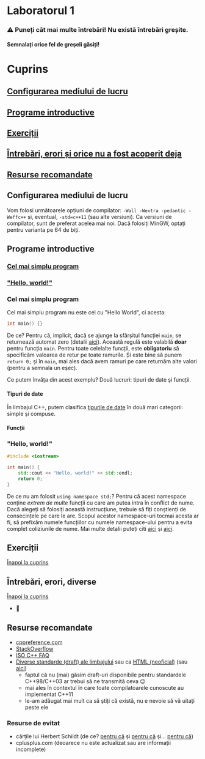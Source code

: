 # Laboratorul 1

### ⚠ Puneți cât mai multe întrebări! Nu există întrebări greșite.
#### Semnalați orice fel de greșeli găsiți!

# Cuprins
## [Configurarea mediului de lucru](#configurarea-mediului-de-lucru-1)
## [Programe introductive](#programe-introductive-1)
## [Exerciții](#exerciții-1)
## [Întrebări, erori și orice nu a fost acoperit deja](#întrebări-erori-diverse)
## [Resurse recomandate](#resurse-recomandate-1)

## Configurarea mediului de lucru

Vom folosi următoarele opțiuni de compilator: `-Wall -Wextra -pedantic -Weffc++` și, eventual, `-std=c++11` (sau alte versiuni). Ca versiuni de compilator, sunt de preferat acelea mai noi. Dacă folosiți MinGW, optați pentru varianta pe 64 de biți.

## Programe introductive

### [Cel mai simplu program](#cel-mai-simplu-program-1)
### ["Hello, world!"](#hello-world-1)

### Cel mai simplu program

Cel mai simplu program nu este cel cu "Hello World", ci acesta:
```c++
int main() {}
```
De ce? Pentru că, implicit, dacă se ajunge la sfârșitul funcției `main`, se returnează automat zero (detalii [aici](https://stackoverflow.com/a/204483)). Această regulă este valabilă **doar** pentru funcția `main`. Pentru toate celelalte funcții, este **obligatoriu** să specificăm valoarea de retur pe toate ramurile. Și este bine să punem `return 0;` și în `main`, mai ales dacă avem ramuri pe care returnăm alte valori (pentru a semnala un eșec).

Ce putem învăța din acest exemplu? Două lucruri: tipuri de date și funcții.

#### Tipuri de date

În limbajul C++, putem clasifica [tipurile de date](https://en.cppreference.com/w/cpp/language/type) în două mari categorii: simple și compuse.

#### Funcții



### "Hello, world!"

```c++
#include <iostream>

int main() {
    std::cout << "Hello, world!" << std::endl;
    return 0;
}
```

De ce nu am folosit `using namespace std;`? Pentru că acest namespace conține *extrem de multe* funcții cu care am putea intra în conflict de nume. Dacă alegeți să folosiți această instrucțiune, trebuie să fiți conștienți de consecințele pe care le are. Scopul acestor namespace-uri tocmai acesta ar fi, să prefixăm numele funcțiilor cu numele namespace-ului pentru a evita complet coliziunile de nume. Mai multe detalii puteți citi [aici](https://isocpp.org/wiki/faq/coding-standards#using-namespace-std) și [aici](https://stackoverflow.com/q/1452721/).

## Exerciții
[Înapoi la cuprins](#cuprins)



## Întrebări, erori, diverse
[Înapoi la cuprins](#cuprins)

* 🚧

## Resurse recomandate
- [cppreference.com](https://en.cppreference.com/w/cpp)
- [StackOverflow](https://stackoverflow.com/questions/tagged/cpp?tab=Votes)
- [ISO C++ FAQ](https://isocpp.org/faq/)
- [Diverse standarde (draft) ale limbajului](https://en.cppreference.com/w/cpp/links) sau ca [HTML (neoficial)](https://github.com/timsong-cpp/cppwp) (sau [aici](https://stackoverflow.com/questions/81656/where-do-i-find-the-current-c-or-c-standard-documents#4653479))
  - faptul că nu (mai) găsim draft-uri disponibile pentru standardele C++98/C++03 ar trebui să ne transmită ceva 😉
  - mai ales în contextul în care toate compilatoarele cunoscute au implementat C++11
  - le-am adăugat mai mult ca să știți că există, nu e nevoie să vă uitați peste ele

### Resurse de evitat
- cărțile lui Herbert Schildt (de ce? [pentru că](https://www.seebs.net/c/c_tcn4e.html) și [pentru că](http://www.lysator.liu.se/c/schildt.html) și... [pentru că](https://web.archive.org/web/20000816131043/http://www.qnx.com/~glen/deadbeef/2764.html))
- cplusplus.com (deoarece nu este actualizat sau are informații incomplete)
